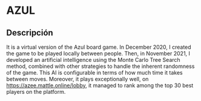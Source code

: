 # AZUL


## Descripción

It is a virtual version of the Azul board game. In December 2020, I created the game to be played locally between people. Then, in November 2021, I developed an artificial intelligence using the Monte Carlo Tree Search method, combined with other strategies to handle the inherent randomness of the game. This AI is configurable in terms of how much time it takes between moves. Moreover, it plays exceptionally well, on https://azee.mattle.online/lobby, it managed to rank among the top 30 best players on the platform.